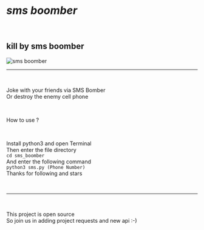 <h1><strong><em><b><i>sms boomber</i></b></em></strong></h1> <br />
<h2>kill by sms boomber</h2>
<img src="http://s16.picofile.com/file/8412245192/index.jpg" alt="sms boomber" />
<hr /><br />
<p>Joke with your friends via SMS Bomber<br />Or destroy the enemy cell phone</p><br />
<p>How to use ?</p><br />
<p>Install python3 and open Terminal<br />Then enter the file directory<br /><code>cd sms_boomber</code><br />And enter the following command<br /><code>python3 sms.py (Phone Number)</code><br />Thanks for following and stars</p>
<br /><hr /><br />
<p>This project is open source<br />
    So join us in adding project requests and new api :-)</p>
